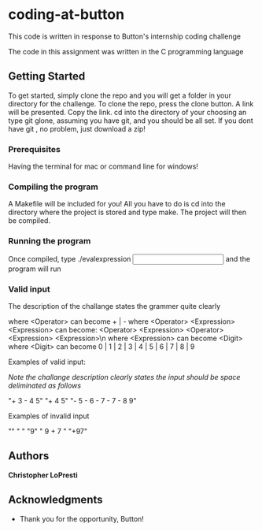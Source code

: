 # coding-at-button

This code is written in response to Button's internship coding challenge 

The code in this assignment was written in the C programming language

## Getting Started

To get started, simply clone the repo and you will get a folder in your directory for the challenge. 
To clone the repo, press the clone button. A link will be presented. Copy the link. 
cd into the directory of your choosing an type git glone, assuming you have git, and you should be all set.
If you dont have git , no problem, just download a zip!

### Prerequisites

Having the terminal for mac or command line for windows!

### Compiling the program

A Makefile will be included for you! 
All you have to do is cd into the directory where the project is stored and type make.
The project will then be compiled.

### Running the program

Once compiled, type ./evalexpression <input string> and the program will run

### Valid input

The description of the challange states the grammer quite clearly

<Operator> <Expression> <Expression>

where \<Operator\> can become + | - 
where \<Operator\> \<Expression\> \<Expression\> can become:
\<Operator\> \<Expression\> \<Operator\> \<Expression\> \<Expression\>\n
where \<Expression\> can become \<Digit\>
where \<Digit\> can become 0 | 1 | 2 | 3 | 4 | 5 | 6 | 7 | 8 | 9 

Examples of valid input:

*Note the challange description clearly states the input should be space deliminated as follows*

"+ 3 - 4 5"
"+ 4 5"
"- 5 - 6 - 7 - 7 - 8 9"

Examples of invalid input

""
" "
"9"
" 9 + 7 "
"+97"

## Authors

**Christopher LoPresti**

## Acknowledgments

* Thank you for the opportunity, Button!

